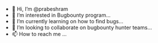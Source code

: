 - 👋 Hi, I’m @prabeshram
- 👀 I’m interested in Bugbounty program...
- 🌱 I’m currently learning on how to find bugs...
- 💞️ I’m looking to collaborate on bugbounty hunter teams...
- 📫 How to reach me ...

<!---
prabeshram/prabeshram is a ✨ special ✨ repository because its `README.md` (this file) appears on your GitHub profile.
You can click the Preview link to take a look at your changes.
--->

